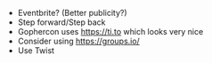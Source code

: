- Eventbrite? (Better publicity?)
- Step forward/Step back
- Gophercon uses https://ti.to which looks very nice
- Consider using https://groups.io/
- Use Twist
